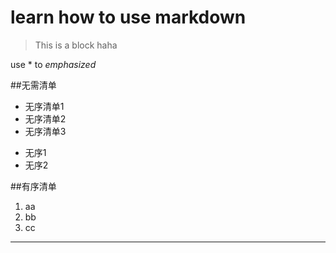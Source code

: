 # learn how to use markdown

>This is a block
>haha

use * to *emphasized*

##无需清单

- 无序清单1
- 无序清单2
- 无序清单3


+ 无序1
+ 无序2

##有序清单
1. aa
2. bb
3. cc

************


